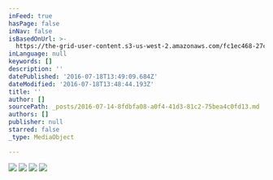 ```yaml
---
inFeed: true
hasPage: false
inNav: false
isBasedOnUrl: >-
  https://the-grid-user-content.s3-us-west-2.amazonaws.com/fc1ec468-27c4-4548-9968-d1a14d4bd3e4.jpg
inLanguage: null
keywords: []
description: ''
datePublished: '2016-07-18T13:49:09.684Z'
dateModified: '2016-07-18T13:48:44.193Z'
title: ''
author: []
sourcePath: _posts/2016-07-14-8fdbfa08-a0f4-41d3-81c2-75bea4c0fd13.md
authors: []
publisher: null
starred: false
_type: MediaObject

---
```

![](https://the-grid-user-content.s3-us-west-2.amazonaws.com/fc1ec468-27c4-4548-9968-d1a14d4bd3e4.jpg)
![](https://the-grid-user-content.s3-us-west-2.amazonaws.com/2581007a-005d-449b-a7ee-a808f4834989.jpg)
![](https://the-grid-user-content.s3-us-west-2.amazonaws.com/23bb9b85-2725-437c-8883-e852f38503f5.jpg)
![](https://the-grid-user-content.s3-us-west-2.amazonaws.com/cdee38d1-6d90-4602-b098-92ee3dcc0245.jpg)